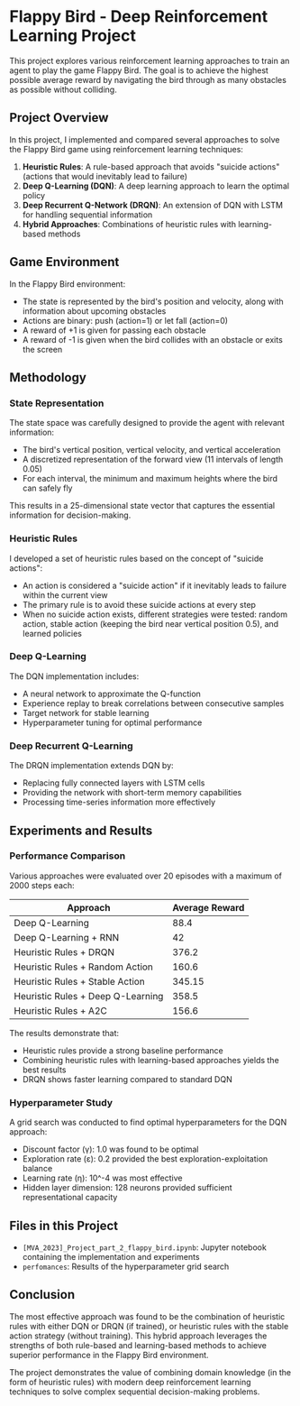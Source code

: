 # Flappy Bird - Deep Reinforcement Learning Project

This project explores various reinforcement learning approaches to train an agent to play the game Flappy Bird. The goal is to achieve the highest possible average reward by navigating the bird through as many obstacles as possible without colliding.

## Project Overview

In this project, I implemented and compared several approaches to solve the Flappy Bird game using reinforcement learning techniques:

1. **Heuristic Rules**: A rule-based approach that avoids "suicide actions" (actions that would inevitably lead to failure)
2. **Deep Q-Learning (DQN)**: A deep learning approach to learn the optimal policy
3. **Deep Recurrent Q-Network (DRQN)**: An extension of DQN with LSTM for handling sequential information
4. **Hybrid Approaches**: Combinations of heuristic rules with learning-based methods

## Game Environment

In the Flappy Bird environment:
- The state is represented by the bird's position and velocity, along with information about upcoming obstacles
- Actions are binary: push (action=1) or let fall (action=0)
- A reward of +1 is given for passing each obstacle
- A reward of -1 is given when the bird collides with an obstacle or exits the screen

## Methodology

### State Representation

The state space was carefully designed to provide the agent with relevant information:
- The bird's vertical position, vertical velocity, and vertical acceleration
- A discretized representation of the forward view (11 intervals of length 0.05)
- For each interval, the minimum and maximum heights where the bird can safely fly

This results in a 25-dimensional state vector that captures the essential information for decision-making.

### Heuristic Rules

I developed a set of heuristic rules based on the concept of "suicide actions":
- An action is considered a "suicide action" if it inevitably leads to failure within the current view
- The primary rule is to avoid these suicide actions at every step
- When no suicide action exists, different strategies were tested: random action, stable action (keeping the bird near vertical position 0.5), and learned policies

### Deep Q-Learning

The DQN implementation includes:
- A neural network to approximate the Q-function
- Experience replay to break correlations between consecutive samples
- Target network for stable learning
- Hyperparameter tuning for optimal performance

### Deep Recurrent Q-Learning

The DRQN implementation extends DQN by:
- Replacing fully connected layers with LSTM cells
- Providing the network with short-term memory capabilities
- Processing time-series information more effectively

## Experiments and Results

### Performance Comparison

Various approaches were evaluated over 20 episodes with a maximum of 2000 steps each:

| Approach | Average Reward |
|----------|----------------|
| Deep Q-Learning | 88.4 |
| Deep Q-Learning + RNN | 42 |
| Heuristic Rules + DRQN | 376.2 |
| Heuristic Rules + Random Action | 160.6 |
| Heuristic Rules + Stable Action | 345.15 |
| Heuristic Rules + Deep Q-Learning | 358.5 |
| Heuristic Rules + A2C | 156.6 |

The results demonstrate that:
- Heuristic rules provide a strong baseline performance
- Combining heuristic rules with learning-based approaches yields the best results
- DRQN shows faster learning compared to standard DQN

### Hyperparameter Study

A grid search was conducted to find optimal hyperparameters for the DQN approach:
- Discount factor (γ): 1.0 was found to be optimal
- Exploration rate (ε): 0.2 provided the best exploration-exploitation balance
- Learning rate (η): 10^-4 was most effective
- Hidden layer dimension: 128 neurons provided sufficient representational capacity

## Files in this Project

- `[MVA_2023]_Project_part_2_flappy_bird.ipynb`: Jupyter notebook containing the implementation and experiments
- `perfomances`: Results of the hyperparameter grid search

## Conclusion

The most effective approach was found to be the combination of heuristic rules with either DQN or DRQN (if trained), or heuristic rules with the stable action strategy (without training). This hybrid approach leverages the strengths of both rule-based and learning-based methods to achieve superior performance in the Flappy Bird environment.

The project demonstrates the value of combining domain knowledge (in the form of heuristic rules) with modern deep reinforcement learning techniques to solve complex sequential decision-making problems.
